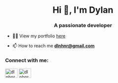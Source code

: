 <h1 align="center">Hi 👋, I'm Dylan</h1>
<h3 align="center">A passionate developer</h3>

- 👨‍💻 View my portfolio <a href="https://www.dlnhnr.com">here</a>

- 📫 How to reach me **dlnhnr@gmail.com**

<h3 align="left">Connect with me:</h3>
<p align="left">
<a href="https://instagram.com/dlnhnr" target="blank"><img align="center" src="https://raw.githubusercontent.com/rahuldkjain/github-profile-readme-generator/master/src/images/icons/Social/instagram.svg" alt="dlnhnr" height="30" width="40" /></a>
<a href="https://dribbble.com/dlnhnr" target="blank"><img align="center" src="https://raw.githubusercontent.com/rahuldkjain/github-profile-readme-generator/master/src/images/icons/Social/dribbble.svg" alt="dlnhnr" height="30" width="40" /></a>
</p>
